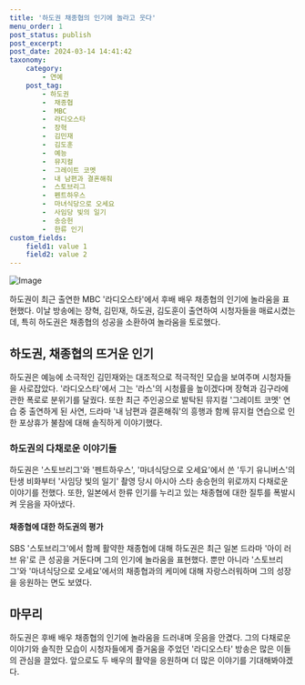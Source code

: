 ```yaml
---
title: '하도권 채종협의 인기에 놀라고 웃다'
menu_order: 1
post_status: publish
post_excerpt: 
post_date: 2024-03-14 14:41:42
taxonomy:
    category:
        - 연예
    post_tag:
        - 하도권
        -  채종협
        -  MBC
        -  라디오스타
        -  장혁
        -  김민재
        -  김도훈
        -  예능
        -  뮤지컬
        -  그레이트 코멧
        -  내 남편과 결혼해줘
        -  스토브리그
        -  펜트하우스
        -  마녀식당으로 오세요
        -  사임당 빛의 일기
        -  송승헌
        -  한류 인기
custom_fields:
    field1: value 1
    field2: value 2
---
```


![Image](https://mimgnews.pstatic.net/image/477/2024/03/14/0000478512_001_20240314095502393.jpg?type=w540)

하도권이 최근 출연한 MBC '라디오스타'에서 후배 배우 채종협의 인기에 놀라움을 표현했다. 이날 방송에는 장혁, 김민재, 하도권, 김도훈이 출연하여 시청자들을 매료시켰는데, 특히 하도권은 채종협의 성공을 소환하여 놀라움을 토로했다.
## 하도권, 채종협의 뜨거운 인기
하도권은 예능에 소극적인 김민재와는 대조적으로 적극적인 모습을 보여주며 시청자들을 사로잡았다. '라디오스타'에서 그는 '라스'의 시청률을 높이겠다며 장혁과 김구라에 관한 폭로로 분위기를 달궜다. 또한 최근 주인공으로 발탁된 뮤지컬 '그레이트 코멧' 연습 중 출연하게 된 사연, 드라마 '내 남편과 결혼해줘'의 흥행과 함께 뮤지컬 연습으로 인한 포상휴가 불참에 대해 솔직하게 이야기했다.
### 하도권의 다채로운 이야기들
하도권은 '스토브리그'와 '펜트하우스', '마녀식당으로 오세요'에서 쓴 '두기 유니버스'의 탄생 비화부터 '사임당 빛의 일기' 촬영 당시 아시아 스타 송승헌의 위로까지 다채로운 이야기를 전했다. 또한, 일본에서 한류 인기를 누리고 있는 채종협에 대한 질투를 폭발시켜 웃음을 자아냈다.
#### 채종협에 대한 하도권의 평가
SBS '스토브리그'에서 함께 활약한 채종협에 대해 하도권은 최근 일본 드라마 '아이 러브 유'로 큰 성공을 거둔다며 그의 인기에 놀라움을 표현했다. 뿐만 아니라 '스토브리그'와 '마녀식당으로 오세요'에서의 채종협과의 케미에 대해 자랑스러워하며 그의 성장을 응원하는 면도 보였다.
## 마무리
하도권은 후배 배우 채종협의 인기에 놀라움을 드러내며 웃음을 안겼다. 그의 다채로운 이야기와 솔직한 모습이 시청자들에게 즐거움을 주었던 '라디오스타' 방송은 많은 이들의 관심을 끌었다. 앞으로도 두 배우의 활약을 응원하며 더 많은 이야기를 기대해봐야겠다. 
